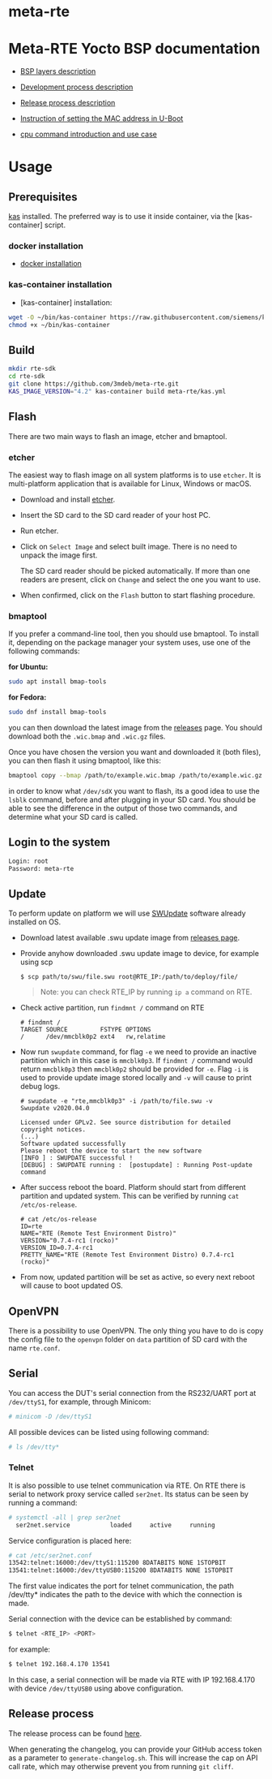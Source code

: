 # meta-rte

# Meta-RTE Yocto BSP documentation

* [BSP layers description](docs/layer-description.md)

* [Development process description](docs/development.md)

* [Release process description](https://docs.zarhus.com/development-process/standard-release-process/)

* [Instruction of setting the MAC address in U-Boot](docs/rte-mac-setup.md)

* [cpu command introduction and use case](docs/cpu.md)

# Usage

## Prerequisites

[kas](https://github.com/siemens/kas) installed. The preferred way is to use it
inside container, via the [kas-container] script.

### docker installation

* [docker installation](https://docs.docker.com/install/)

### kas-container installation

* [kas-container] installation:

```sh
wget -O ~/bin/kas-container https://raw.githubusercontent.com/siemens/kas/master/kas-container
chmod +x ~/bin/kas-container
```

## Build

```sh
mkdir rte-sdk
cd rte-sdk
git clone https://github.com/3mdeb/meta-rte.git
KAS_IMAGE_VERSION="4.2" kas-container build meta-rte/kas.yml
```

## Flash

There are two main ways to flash an image, etcher and bmaptool.

### etcher

The easiest way to flash image on all system platforms is to use `etcher`. It
is multi-platform application that is available for Linux, Windows or macOS.

* Download and install [etcher](https://etcher.io/).

* Insert the SD card to the SD card reader of your host PC.

* Run etcher.

* Click on `Select Image` and select built image. There is no need to unpack
the image first.

   The SD card reader should be picked automatically. If more than one readers
   are present, click on `Change` and select the one you want to use.

* When confirmed, click on the `Flash` button to start flashing procedure.

### bmaptool

If you prefer a command-line tool, then you should use bmaptool. To install it,
depending on the package manager your system uses, use one of the following
commands:

**for Ubuntu:**

```sh
sudo apt install bmap-tools
```

**for Fedora:**

```sh
sudo dnf install bmap-tools
```

you can then download the latest image from the
[releases](https://github.com/3mdeb/meta-rte/releases) page. You should
download both the `.wic.bmap` and `.wic.gz` files.

Once you have chosen the version you want and downloaded it (both files), you
can then flash it using bmaptool, like this:

```sh
bmaptool copy --bmap /path/to/example.wic.bmap /path/to/example.wic.gz /dev/sdX
```

in order to know what `/dev/sdX` you want to flash, its a good idea to use
the `lsblk` command, before and after plugging in your SD card. You should be
able to see the difference in the output of those two commands, and determine
what your SD card is called.

## Login to the system

```sh
Login: root
Password: meta-rte
```

## Update

To perform update on platform we will use
[SWUpdate](https://sbabic.github.io/swupdate/index.html) software already
installed on OS.

* Download latest available .swu update image from [releases
  page](https://github.com/3mdeb/meta-rte/releases).

* Provide anyhow downloaded .swu update image to device, for example using scp

  ```shell
  $ scp path/to/swu/file.swu root@RTE_IP:/path/to/deploy/file/
  ```

  >Note: you can check RTE_IP by running `ip a` command on RTE.

* Check active partition, run `findmnt /` command on RTE

  ```shell
  # findmnt /
  TARGET SOURCE         FSTYPE OPTIONS
  /      /dev/mmcblk0p2 ext4   rw,relatime
  ```

* Now run `swupdate` command, for flag `-e` we need to provide an inactive
  partition which in this case is `mmcblk0p3`. If `findmnt /` command would
  return `mmcblk0p3` then `mmcblk0p2` should be provided for `-e`. Flag `-i` is
  used to provide update image stored locally and `-v` will cause to print debug
  logs.

  ```shell
  # swupdate -e "rte,mmcblk0p3" -i /path/to/file.swu -v
  Swupdate v2020.04.0

  Licensed under GPLv2. See source distribution for detailed copyright notices.
  (...)
  Software updated successfully
  Please reboot the device to start the new software
  [INFO ] : SWUPDATE successful !
  [DEBUG] : SWUPDATE running :  [postupdate] : Running Post-update command
  ```

* After success reboot the board. Platform should start from different partition
  and updated system. This can be verified by running `cat /etc/os-release`.

  ```shell
  # cat /etc/os-release
  ID=rte
  NAME="RTE (Remote Test Environment Distro)"
  VERSION="0.7.4-rc1 (rocko)"
  VERSION_ID=0.7.4-rc1
  PRETTY_NAME="RTE (Remote Test Environment Distro) 0.7.4-rc1 (rocko)"
  ```

* From now, updated partition will be set as active, so every next reboot will
  cause to boot updated OS.

## OpenVPN

There is a possibility to use OpenVPN. The only thing you have to do is
copy the config file to the `openvpn` folder on `data` partition of
SD card with the name `rte.conf`.

## Serial

You can access the DUT's serial connection from the RS232/UART port at
`/dev/ttyS1`, for example, through Minicom:

```sh
# minicom -D /dev/ttyS1
```

All possible devices can be listed using following command:

```sh
# ls /dev/tty*
```

### Telnet

It is also possible to use telnet communication via RTE. On RTE there is serial
to network proxy service called `ser2net`. Its status can be seen by running a
command:

```sh
# systemctl -all | grep ser2net
  ser2net.service           loaded     active     running
```

Service configuration is placed here:

```sh
# cat /etc/ser2net.conf
13542:telnet:16000:/dev/ttyS1:115200 8DATABITS NONE 1STOPBIT
13541:telnet:16000:/dev/ttyUSB0:115200 8DATABITS NONE 1STOPBIT
```

The first value indicates the port for telnet communication, the path /dev/tty*
indicates the path to the device with which the connection is made.

Serial connection with the device can be established by command:

```sh
$ telnet <RTE_IP> <PORT>
```

for example:

```sh
$ telnet 192.168.4.170 13541
```

In this case, a serial connection will be made via RTE with IP 192.168.4.170
with device `/dev/ttyUSB0` using above configuration.

## Release process

The release process can be found [here][zarhus-release-process].

When generating the changelog, you can provide your GitHub access token as a
parameter to `generate-changelog.sh`. This will increase the cap on API call
rate, which may otherwise prevent you from running `git cliff`.

[zarhus-release-process]: https://docs.zarhus.com/development-process/standard-release-process
